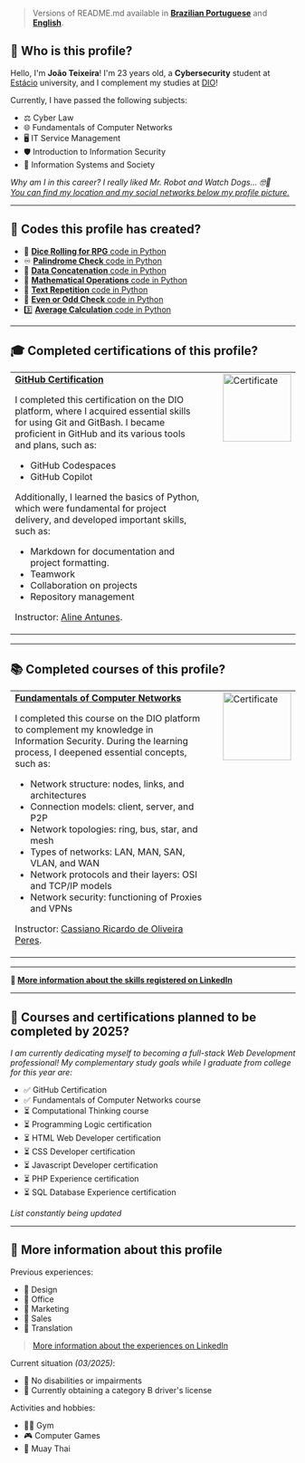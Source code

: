 > Versions of README.md available in [**Brazilian Portuguese**](https://github.com/joaocvteixeira/joaocvteixeira/blob/main/README-ptbr.md) and [**English**](https://github.com/joaocvteixeira/joaocvteixeira/blob/main/README.md).

## 💭 Who is this profile?

Hello, I'm **João Teixeira**! I'm 23 years old, a **Cybersecurity** student at [Estácio](estácio.br) university, and I complement my studies at [DIO](https://www.dio.me/)!  

Currently, I have passed the following subjects:
- ⚖️ Cyber Law
- 🌐 Fundamentals of Computer Networks
- 🖥️ IT Service Management
- 🛡️ Introduction to Information Security
- 👥 Information Systems and Society

_Why am I in this career? I really liked Mr. Robot and Watch Dogs... 🤓🤫_  
*[You can find my location and my social networks below my profile picture.](https://github.com/joaocvteixeira)*

---

## 📜 Codes this profile has created?

- 🎲 [**Dice Rolling for RPG** code in Python](https://github.com/joaocvteixeira/tormenta-20/blob/main/dados.py)
- ♾️ [**Palindrome Check** code in Python](https://github.com/joaocvteixeira/copilotando-python/blob/main/codigos_python_copilotados/check_palindromo.py)
- 🤝 [**Data Concatenation** code in Python](https://github.com/joaocvteixeira/copilotando-python/blob/main/codigos_python_copilotados/concat_dados.py)
- 🧮 [**Mathematical Operations** code in Python](https://github.com/joaocvteixeira/copilotando-python/blob/main/codigos_python_copilotados/ope_mat.py)
- 🔄 [**Text Repetition** code in Python](https://github.com/joaocvteixeira/copilotando-python/blob/main/codigos_python_copilotados/repet_txt.py)
- 🔢 [**Even or Odd Check** code in Python](https://github.com/joaocvteixeira/copilotando-python/blob/main/codigos_python_copilotados/par_impar.py)
- 3️⃣ [**Average Calculation** code in Python](https://github.com/joaocvteixeira/copilotando-python/blob/main/codigos_python_copilotados/media_tres.py)

---

## 🎓 Completed certifications of this profile?

<table>
  <tr>
    <td style="vertical-align: top;">
      <strong>
        <a href="https://hermes.dio.me/certificates/BKONMZIO.pdf">GitHub Certification</a>
      </strong>
      <p>I completed this certification on the DIO platform, where I acquired essential skills for using Git and GitBash. I became proficient in GitHub and its various tools and plans, such as:</p>
      <ul>
        <li>GitHub Codespaces</li>
        <li>GitHub Copilot</li>
      </ul>
      <p>Additionally, I learned the basics of Python, which were fundamental for project delivery, and developed important skills, such as:</p>
      <ul>
        <li>Markdown for documentation and project formatting.</li>
        <li>Teamwork</li>
        <li>Collaboration on projects</li>
        <li>Repository management</li>
      </ul>
      <p>Instructor: 
        <a href="https://github.com/alinealien">Aline Antunes</a>.
      </p>
    </td>
    <td style="vertical-align: top; width: 120px;">
      <img src="https://github.com/user-attachments/assets/a39cbe30-c46a-42f6-8bf3-3e236c889015" alt="Certificate" width="120" style="margin-left: 20px;">
    </td>
  </tr>
</table>

---

## 📚 Completed courses of this profile?

<table>
  <tr>
    <td style="vertical-align: top;">
      <strong>
        <a href="https://hermes.dio.me/certificates/O4D0PYMO.pdf">Fundamentals of Computer Networks</a>
      </strong>
      <p>I completed this course on the DIO platform to complement my knowledge in Information Security. During the learning process, I deepened essential concepts, such as:</p>
      <ul>
        <li>Network structure: nodes, links, and architectures</li>
        <li>Connection models: client, server, and P2P</li>
        <li>Network topologies: ring, bus, star, and mesh</li>
        <li>Types of networks: LAN, MAN, SAN, VLAN, and WAN</li>
        <li>Network protocols and their layers: OSI and TCP/IP models</li>
        <li>Network security: functioning of Proxies and VPNs</li>
      </ul>
      <p>Instructor:
        <a href="https://github.com/cassiano-dio">Cassiano Ricardo de Oliveira Peres</a>.
      </p>
    </td>
    <td style="vertical-align: top; width: 120px;">
      <img src="https://github.com/user-attachments/assets/d99e052c-52a2-4e40-82fa-65abdf170a07" alt="Certificate" width="120" style="margin-left: 20px;">
    </td>
  </tr>
</table>  

---

**👔 [More information about the skills registered on LinkedIn](https://www.linkedin.com/in/joaocvteixeira/details/skills/)**  

---

## 📅 Courses and certifications planned to be completed by 2025?

_I am currently dedicating myself to becoming a full-stack Web Development professional! My complementary study goals while I graduate from college for this year are:_

- ✅ GitHub Certification
- ✅ Fundamentals of Computer Networks course
- ⏳ Computational Thinking course
- ⏳ Programming Logic certification
- ⏳ HTML Web Developer certification
- ⏳ CSS Developer certification
- ⏳ Javascript Developer certification
- ⏳ PHP Experience certification
- ⏳ SQL Database Experience certification

_List constantly being updated_

---

## 🔎 More information about this profile

Previous experiences:
- 🎨 Design
- 📩 Office
- 📢 Marketing
- 💼 Sales
- 🗽 Translation
> [More information about the experiences on LinkedIn](https://www.linkedin.com/in/joaocvteixeira/details/experience/)  

Current situation _(03/2025)_:
- 💚 No disabilities or impairments
- 🚗 Currently obtaining a category B driver's license

Activities and hobbies:
- 🏋🏽 Gym
- 🎮 Computer Games
- 🥊 Muay Thai
